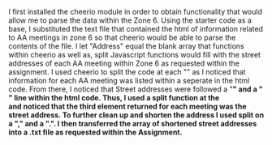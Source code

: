 I first installed the cheerio module in order to obtain functionality that would allow me to parse the data within the Zone 6.
Using the starter code as a base, I substituted the text file that contained the html of information related to AA meetings in zone 6 so that cheerio would be able to parse the contents of the file. 
I let "Address" equal the blank array that functions within cheerio as well as, split Javascript functions would fill with the street addresses of each AA meeting within Zone 6 as requested within the assignment. 
I used cheerio to split the code at each "<td>" as I noticed that information for each AA meeting was listed within a seperate <td> in the html code. 
From there, I noticed that Street addresses were followed a "<b>" and a "<br>" line within the html code. 
Thus, I used a split function at the <br> and noticed that the third element returned for each meeting was the street address. 
To further clean up and shorten the address I used split on a "," and a ".". 
I then transferred the array of shortened street addresses into a .txt file as requested within the Assignment. 
